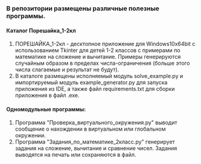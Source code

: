 ### В репозитории размещены различные полезные программы.

#### Каталог Порешайка_1-2кл
1. ПОРЕШАЙКА_1-2кл - десктопное приложение для Windows10x64bit с использованием Tkinter для детей 1-2 классов с примерами по математике на сложение и вычитание. Примеры генерируются случайным образом в пределах числа-ограничения (больше этого числа слагаемые и результат не будут).
2. В каталоге размещены исполняемый модуль solve_example.py и импортируемый модуль example_generator.py для запуска приложения из IDE, а также файл requirements.txt для сборки приложения в файл .exe.

#### Одномодульные программы:

1. Программа "Проверка_виртуального_окружения.py" выводит сообщение о нахождении в виртуальном или глобальном окружении.
2. Программа "Задания_по_математике_2класс.py" генерирует задания на сложение, вычитание и сравнение чисел. Задания выводятся на печать или сохраняются в файл.
